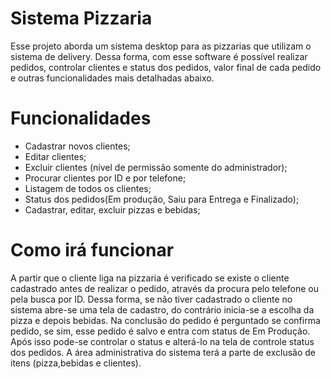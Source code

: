 # Sistema Pizzaria

Esse projeto aborda um sistema desktop para as pizzarias que utilizam o sistema de delivery. Dessa forma, com esse software é possível realizar pedidos, controlar clientes e status dos pedidos, valor final de cada pedido e outras funcionalidades mais detalhadas abaixo.

# Funcionalidades

- Cadastrar novos clientes;
- Editar clientes;
- Excluir clientes (nível de permissão somente do administrador);
- Procurar clientes por ID e por telefone;
- Listagem de todos os clientes;
- Status dos pedidos(Em produção, Saiu para Entrega e Finalizado);
- Cadastrar, editar, excluir pizzas e bebidas;

# Como irá funcionar

  A partir que o cliente liga na pizzaria é verificado se existe o cliente cadastrado antes de realizar o pedido, através da procura pelo telefone ou pela busca por ID. Dessa forma, se não tiver cadastrado o cliente no sistema abre-se uma tela de cadastro, do contrário inicia-se a escolha da pizza e depois bebidas. Na conclusão do pedido é perguntado se confirma pedido, se sim, esse pedido é salvo e entra com status de Em Produção. Após isso pode-se controlar o status e alterá-lo na tela de controle status dos pedidos.
  A área administrativa do sistema terá a parte de exclusão de itens (pizza,bebidas e clientes).
